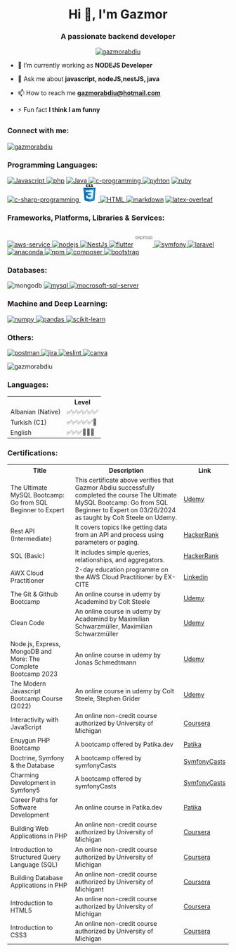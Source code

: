 <h1 align="center">Hi 👋, I'm Gazmor</h1>
<h3 align="center">A passionate backend developer</h3>


<p align="center"> <a href="https://github.com/ryo-ma/github-profile-trophy"><img src="https://github-profile-trophy.vercel.app/?username=gazmorabdiu" alt="gazmorabdiu" /></a> </p>


- 🌱 I’m currently working as **NODEJS Developer**

- 💬 Ask me about **javascript, nodeJS,nestJS, java**

- 📫 How to reach me **gazmorabdiu@hotmail.com**

- ⚡ Fun fact **I think I am funny**

<h3 align="left">Connect with me:</h3>
<p align="left">
<a href="https://linkedin.com/in/gazmorabdiu" target="blank"><img align="center" src="https://raw.githubusercontent.com/rahuldkjain/github-profile-readme-generator/master/src/images/icons/Social/linked-in-alt.svg" alt="gazmorabdiu" height="30" width="40" /></a>
</p>


<h3 align="left">Programming Languages: </h3>

<p align="left"><a href="https://developer.mozilla.org/en-US/docs/Web/JavaScript" target="_blank" rel="noreferrer"> <img src="https://upload.wikimedia.org/wikipedia/commons/6/6a/JavaScript-logo.png" alt="Javascript" width="40" height="40"/> </a> <a href="https://www.php.net/docs.php" target="_blank" rel="noreferrer"> <img src="https://upload.wikimedia.org/wikipedia/commons/thumb/2/27/PHP-logo.svg/711px-PHP-logo.svg.png?20180502235434" alt="php" width="80" height="40"/></a> <a href="https://docs.oracle.com/en/java/" target="_blank" rel="noreferrer"> <img src="https://upload.wikimedia.org/wikipedia/en/thumb/3/30/Java_programming_language_logo.svg/320px-Java_programming_language_logo.svg.png" alt="Java" width="30" height="40"/> </a> <a href="https://devdocs.io/c/" target="_blank" rel="noreferrer"> <img src="https://upload.wikimedia.org/wikipedia/commons/1/18/C_Programming_Language.svg" alt="c-programming" width="40" height="40"/> </a> <a href="https://docs.python.org/3/" target="_blank" rel="noreferrer"> <img src="https://upload.wikimedia.org/wikipedia/commons/thumb/c/c3/Python-logo-notext.svg/800px-Python-logo-notext.svg.png" alt="pyhton" width="40" height="40"/></a> <a href="https://www.ruby-lang.org/en/documentation/" target="_blank" rel="noreferrer"> <img src="https://upload.wikimedia.org/wikipedia/commons/thumb/7/73/Ruby_logo.svg/800px-Ruby_logo.svg.png" alt="ruby" width="40" height="40"/> </a> <a href="https://learn.microsoft.com/en-us/dotnet/csharp/" target="_blank" rel="noreferrer"> <img src="https://seeklogo.com/images/C/c-sharp-c-logo-02F17714BA-seeklogo.com.png" alt="c-sharp-programming" width="40" height="40"/> </a><a href="https://developer.mozilla.org/en-US/docs/Web/CSS" target="_blank" rel="noreferrer"> <img src="https://raw.githubusercontent.com/devicons/devicon/master/icons/css3/css3-original-wordmark.svg" alt="css3" width="40" height="40"/> </a><a href="https://developer.mozilla.org/en-US/docs/Glossary/HTML5" target="_blank" rel="noreferrer"> <img src="https://upload.wikimedia.org/wikipedia/commons/thumb/6/61/HTML5_logo_and_wordmark.svg/800px-HTML5_logo_and_wordmark.svg.png" alt="HTML" width="40" height="40"/> </a> <a href="https://www.markdownguide.org/basic-syntax/" target="_blank" rel="noreferrer"> <img src="https://upload.wikimedia.org/wikipedia/commons/thumb/4/48/Markdown-mark.svg/1024px-Markdown-mark.svg.png" alt="markdown" width="40" height="40"/></a> <a href="https://www.overleaf.com/learn" target="_blank" rel="noreferrer"> <img src="https://images.ctfassets.net/nrgyaltdicpt/2OlBbaO7oEFSmTVpreHlkb/66a1b6eb1a10b372557ddbdd0e7099c7/ologo_square_colour_green_bg.png" alt="latex-overleaf" width="40" height="40"/></a> </p>
  
  

<h3 align="left">Frameworks, Platforms, Libraries & Services:</h3>



 <p align="left">  <a href="https://aws.amazon.com" target="_blank" rel="noreferrer"> <img src="https://scontent.fprn13-1.fna.fbcdn.net/v/t39.30808-6/269757833_4570037896366873_6631612107011390481_n.jpg?_nc_cat=1&ccb=1-7&_nc_sid=efb6e6&_nc_ohc=K6OXlbcd5SIAX_73Zka&_nc_ht=scontent.fprn13-1.fna&oh=00_AfBsu4toCXKXcSeeg7FnDJEt5v4K8506xFXhAAgeMp_GxA&oe=65BBF6BF" alt="aws-service" width="60" height="40"/> </a>
<a href="https://nodejs.org" target="_blank" rel="noreferrer"> <img src="https://upload.wikimedia.org/wikipedia/commons/thumb/d/d9/Node.js_logo.svg/1024px-Node.js_logo.svg.png" alt="nodejs" width="60" height="50"/> </a>
    <a href="https://nestjs.com/" target="_blank" rel="noreferrer"> <img src="https://upload.wikimedia.org/wikipedia/commons/a/a8/NestJS.svg" alt="NestJs" width="60" height="40"/> </a>
   <a href="https://flutter.dev" target="_blank" rel="noreferrer"> <img src="https://www.vectorlogo.zone/logos/flutterio/flutterio-icon.svg" alt="flutter" width="40" height="40"/></a> <a href="https://expressjs.com" target="_blank" rel="noreferrer"> <img src="https://raw.githubusercontent.com/devicons/devicon/master/icons/express/express-original-wordmark.svg" alt="express" width="40" height="40"/> </a>  <a href="https://symfony.com/doc/current/index.html" target="_blank" rel="noreferrer"> <img src="https://symfony.com/logos/symfony_black_03.png" alt="symfony" width="40" height="40"/> </a>   <a href="https://laravel.com/docs/9.x/installation" target="_blank" rel="noreferrer"> <img src="https://upload.wikimedia.org/wikipedia/commons/thumb/9/9a/Laravel.svg/800px-Laravel.svg.png" alt="laravel" width="40" height="40"/> </a> <a href="https://docs.anaconda.com/" target="_blank" rel="noreferrer"> <img src="https://upload.wikimedia.org/wikipedia/en/c/cd/Anaconda_Logo.png" alt="anaconda" width="60" height="40"/> </a>  <a href="https://docs.npmjs.com/" target="_blank" rel="noreferrer"> <img src="https://upload.wikimedia.org/wikipedia/commons/thumb/d/db/Npm-logo.svg/1920px-Npm-logo.svg.png" alt="npm" width="60" height="40"/> </a> <a href="https://getcomposer.org/doc/" target="_blank" rel="noreferrer"> <img src="https://upload.wikimedia.org/wikipedia/commons/2/26/Logo-composer-transparent.png" alt="composer" width="40" height="40"/> </a> <a href="https://getbootstrap.com/docs/5.2/getting-started/introduction/" target="_blank" rel="noreferrer"> <img src="https://upload.wikimedia.org/wikipedia/commons/thumb/b/b2/Bootstrap_logo.svg/800px-Bootstrap_logo.svg.png" alt="bootstrap" width="50" height="40"/> </a> 
  
  <p>
  
<h3 align="left">Databases:</h3>
<p align="left><a href="https://www.mongodb.com/docs/" target="_blank" rel="noreferrer"> <img src="https://upload.wikimedia.org/wikipedia/commons/thumb/9/93/MongoDB_Logo.svg/1920px-MongoDB_Logo.svg.png" alt="mongodb" width="100" height="40"/> </a> <a href="https://dev.mysql.com/doc/" target="_blank" rel="noreferrer"> <img src="https://upload.wikimedia.org/wikipedia/en/thumb/d/dd/MySQL_logo.svg/800px-MySQL_logo.svg.png" alt="mysql" width="60" height="40"/> </a> <a href="https://learn.microsoft.com/en-us/sql/sql-server/?view=sql-server-ver16" target="_blank" rel="noreferrer"> <img src="https://upload.wikimedia.org/wikipedia/de/8/8c/Microsoft_SQL_Server_Logo.svg" alt="mocrosoft-sql-server" width="60" height="40"/> </a>

</p>

<h3 align="left">Machine and Deep Learning:</h3><p align="left"> <a href="https://numpy.org/doc/" target="_blank" rel="noreferrer"> <img src="https://upload.wikimedia.org/wikipedia/commons/thumb/3/31/NumPy_logo_2020.svg/1280px-NumPy_logo_2020.svg.png" alt="numpy" width="80" height="40"/> </a> <a href="https://pandas.pydata.org/docs/reference/index.html" target="_blank" rel="noreferrer"> <img src="https://upload.wikimedia.org/wikipedia/commons/thumb/e/ed/Pandas_logo.svg/1920px-Pandas_logo.svg.png" alt="pandas" width="80" height="40"/> </a> <a href="https://scikit-learn.org/stable/" target="_blank" rel="noreferrer"> <img src="https://upload.wikimedia.org/wikipedia/commons/thumb/0/05/Scikit_learn_logo_small.svg/1024px-Scikit_learn_logo_small.svg.png" alt="scikit-learn" width="80" height="40"/> </a>

</p>

<h3 align="left">Others:</h3> <p align="left"> <a href="https://www.postman.com/api-documentation-tool/" target="_blank" rel="noreferrer"> <img src="https://upload.wikimedia.org/wikipedia/commons/c/c2/Postman_%28software%29.png" alt="postman" width="100" height="40"/> </a> <a href="https://confluence.atlassian.com/jira061" target="_blank" rel="noreferrer"> <img src="https://upload.wikimedia.org/wikipedia/commons/thumb/8/82/Jira_%28Software%29_logo.svg/1920px-Jira_%28Software%29_logo.svg.png" alt="jira" width="120" height="40"/> </a> <a href="https://eslint.org/docs/latest/" target="_blank" rel="noreferrer"> <img src="https://upload.wikimedia.org/wikipedia/commons/thumb/e/e3/ESLint_logo.svg/800px-ESLint_logo.svg.png" alt="eslint" width="40" height="40"/> </a> <a href="https://www.canva.com/" target="_blank" rel="noreferrer"> <img src="https://upload.wikimedia.org/wikipedia/en/thumb/3/3b/Canva_Logo.png/1920px-Canva_Logo.png" alt="canva" width="80" height="40"/> </a>


</p>
<p align="left"><img  src="https://github-readme-stats.vercel.app/api/top-langs?username=gazmorabdiu&show_icons=true&locale=en" alt="gazmorabdiu" /></p>



<h3 align="left">Languages:</h3>
<table>
  <tr>
    <th></th>
    <th>Level</th>    
  </tr>
  <tr>
    <td>Albanian (Native)</td>
    <td>✅✅✅✅✅✅</td>    
  </tr>
  <tr>
    <td>Turkish (C1)</td>
    <td>✅✅✅✅✅🔲</td>    
  </tr>
  <tr>
    <td>English</td>
    <td>✅✅✅🔲🔲🔲</td>    
  </tr>
</table>


<h3 align="left">Certifications:</h3>

<table>
  <tr>
    <th>Title</th>
    <th>Description</th> 
    <th>Link</th>    
  </tr>
      <tr>
    <td>The Ultimate MySQL Bootcamp: Go from SQL Beginner to Expert</td>
    <td>This certificate above verifies that Gazmor Abdiu successfully completed the course The Ultimate MySQL Bootcamp: Go from SQL Beginner to Expert on 03/26/2024 as taught by Colt Steele on Udemy.</td>
    <td><a href="https://www.udemy.com/certificate/UC-e0d47776-17b4-4c5a-9b0d-0fb726b45829">Udemy</a></td>    
    
  </tr> 
    <tr>
    <td>Rest API (Intermediate)</td>
    <td>It covers topics like getting data from an API and process using parameters or paging.</td>
    <td><a href="https://www.hackerrank.com/certificates/012fecccaf6c">HackerRank</a></td>    
    
  </tr> 
   <tr>
    <td>SQL (Basic)</td>
    <td>It includes simple queries, relationships, and aggregators.</td>
    <td><a href="https://www.hackerrank.com/certificates/ca58bb1da800">HackerRank</a></td>    
    
  </tr> 
 <tr>
    <td>AWX Cloud Practitioner</td>
    <td>2-day education programme on the AWS Cloud Practitioner by EX-CITE</td>
    <td><a href="https://www.linkedin.com/in/gazmorabdiu/details/certifications/1706542099004/single-media-viewer/?type=DOCUMENT&profileId=ACoAACWElvcBAcUtfDNh-aaXKQ7HQjHgPRr7fCY">Linkedin</a></td>    
    
  </tr> 

  <tr>
    <td>The Git & Github Bootcamp </td>
    <td>An online course in udemy by Academind by Colt Steele</td>
    <td><a href="https://www.udemy.com/certificate/UC-37091e7c-d48c-43a6-b172-6506e4d7fe75/">Udemy</a></td>    
    
  </tr>   
                
   <tr>
    <td>Clean Code</td>
    <td>An online course in udemy by Academind by Maximilian Schwarzmüller, Maximilian Schwarzmüller</td>
    <td><a href="https://www.udemy.com/certificate/UC-0b741954-fb42-404c-aeb3-e43a4f322522/">Udemy</a></td>    
    
  </tr>                
     <tr>
    <td>Node.js, Express, MongoDB and More: The Complete Bootcamp 2023 </td>
    <td>An online course in udemy by Jonas Schmedtmann</td>
    <td><a href="https://www.udemy.com/certificate/UC-730d092d-451e-40b8-b3c9-70c316669777">Udemy</a></td>    
    
  </tr>
   <tr>
    <td>The Modern Javascript Bootcamp Course (2022) </td>
    <td>An online course in udemy by Colt Steele, Stephen Grider</td>
    <td><a href="https://www.udemy.com/certificate/UC-1fc30246-2ad2-42b7-8ce5-b1036bac7371/">Udemy</a></td>    
    
  </tr>
     <tr>
    <td>Interactivity with JavaScript</td>
    <td>An online non-credit course authorized by University of Michigan </td>
    <td><a href="https://www.coursera.org/account/accomplishments/certificate/DL4UYK4ECFZ5">Coursera</a></td>    
    
  </tr>
 
 
  
  <tr>
    <td>Enuygun PHP Bootcamp</td>
    <td>A bootcamp offered by Patika.dev</td>
    <td><a href="https://verified.sertifier.com/en/verify/22211095776243">Patika</a></td>    
    
  </tr>
   <tr>
    <td>Doctrine, Symfony & the Database</td>
    <td>A bootcamp offered by symfonyCasts</td>
    <td><a href="https://symfonycasts.com/certificates/776CEBA4C131">SymfonyCasts</a></td>    
    
  </tr>
   <tr>
    <td>Charming Development in Symfony5</td>
    <td>A bootcamp offered by symfonyCasts</td>
    <td><a href="https://symfonycasts.com/certificates/FB8BBE84C127">SymfonyCasts</a></td>    
    
  </tr>
                                                                     <tr>
    <td>Career Paths for Software Development </td>
    <td>An online course in Patika.dev</td>
    <td><a href="https://app.patika.dev/certificates/YLznNSZ">Patika</a></td>    
    
  </tr>
  
 <tr>
    <td>Building Web Applications in PHP</td>
    <td>An online non-credit course authorized by University of Michigan</td>
    <td><a href="https://www.coursera.org/account/accomplishments/certificate/X9KDLG93GZ8T">Coursera</a></td>    
    
  </tr>
   <tr>
    <td>Introduction to Structured Query Language (SQL)</td>
    <td>An online non-credit course authorized by University of Michigan</td>
    <td><a href="https://www.coursera.org/account/accomplishments/certificate/ATANEHFUHJCV">Coursera</a></td>    
    
  </tr>
  <tr>
    <td>Building Database Applications in PHP</td>
    <td>An online non-credit course authorized by University of Michigant
    <td><a href="https://www.coursera.org/account/accomplishments/verify/SWTBKALS8XXK">Coursera</a></td>    
    
  </tr>
  
  <tr>
    <td>Introduction to HTML5</td>
    <td>An online non-credit course authorized by University of Michigan</td>
    <td><a href="https://www.coursera.org/account/accomplishments/certificate/PPMJ5GC7V2S7">Coursera</a></td>    
    
  </tr>

<tr>
    <td>Introduction to CSS3</td>
    <td>An online non-credit course authorized by University of Michigan</td>
    <td><a href="https://www.coursera.org/account/accomplishments/certificate/MNCVNLG6MKCK">Coursera</a></td>    
    
  </tr>
  
 
</table>

